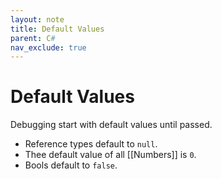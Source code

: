 ```yaml
---
layout: note
title: Default Values
parent: C#
nav_exclude: true
---
```


# Default Values
Debugging start with default values until passed.

- Reference types default to `null`.
- Thee default value of all [[Numbers]] is `0`.
- Bools default to `false`.

